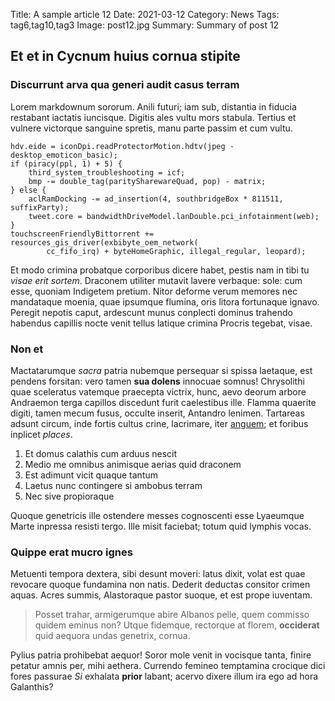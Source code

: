 Title: A sample article 12
Date: 2021-03-12
Category: News
Tags: tag6,tag10,tag3
Image: post12.jpg
Summary: Summary of post 12

## Et et in Cycnum huius cornua stipite

### Discurrunt arva qua generi audit casus terram

Lorem markdownum sororum. Anili futuri; iam sub, distantia in fiducia restabant
iactatis iuncisque. Digitis ales vultu mors stabula. Tertius et vulnere
victorque sanguine spretis, manu parte passim et cum vultu.

    hdv.eide = iconDpi.readProtectorMotion.hdtv(jpeg - desktop_emoticon_basic);
    if (piracy(ppl, 1) + 5) {
        third_system_troubleshooting = icf;
        bmp -= double_tag(paritySharewareQuad, pop) - matrix;
    } else {
        aclRamDocking -= ad_insertion(4, southbridgeBox * 811511, suffixParty);
        tweet.core = bandwidthDriveModel.lanDouble.pci_infotainment(web);
    }
    touchscreenFriendlyBittorrent += resources_gis_driver(exbibyte_oem_network(
            cc_fifo_irq) + byteHomeGraphic, illegal_regular, leopard);

Et modo crimina probatque corporibus dicere habet, pestis nam in tibi tu *visae
erit sortem*. Draconem utiliter mutavit lavere verbaque: sole: cum esse, quoniam
Indigetem pretium. Nitor deforme verum memores nec mandataque moenia, quae
ipsumque flumina, oris litora fortunaque ignavo. Peregit nepotis caput,
ardescunt munus conplecti dominus trahendo habendus capillis nocte venit tellus
latique crimina Procris tegebat, visae.

### Non et

Mactatarumque *sacra* patria nubemque persequar si spissa laetaque, est pendens
forsitan: vero tamen **sua dolens** innocuae somnus! Chrysolithi quae sceleratus
vatemque praecepta victrix, hunc, aevo deorum arbore Andraemon terga capillos
discedunt furit caelestibus ille. Flamma quaerite digiti, tamen mecum fusus,
occulte inserit, Antandro lenimen. Tartareas adsunt circum, inde fortis cultus
crine, lacrimare, iter [anguem](http://www.illa.com/quossed); et foribus
inplicet *places*.

1. Et domus calathis cum arduus nescit
2. Medio me omnibus animisque aerias quid draconem
3. Est adimunt vicit quaque tantum
4. Laetus nunc contingere si ambobus terram
5. Nec sive propioraque

Quoque genetricis ille ostendere messes cognoscenti esse Lyaeumque Marte
inpressa resisti tergo. Ille misit faciebat; totum quid lymphis vocas.

### Quippe erat mucro ignes

Metuenti tempora dextera, sibi desunt moveri: latus dixit, volat est quae
revocare quoque fundamina non natis. Dederit deductas consitor crimen aquas.
Acres summis, Alastoraque pastor suoque, et est prope iuventam.

> Posset trahar, armigerumque abire Albanos pelle, quem commisso quidem eminus
> non? Utque fidemque, rectorque at florem, **occiderat** quid aequora undas
> genetrix, cornua.

Pylius patria prohibebat aequor! Soror mole venit in vocisque tanta, finire
petatur amnis per, mihi aethera. Currendo femineo temptamina crocique dici fores
passurae *Si* exhalata **prior** labant; acervo dixere illum ira ego ad hora
Galanthis?
